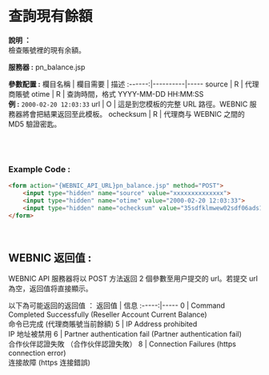 # 查詢現有餘額

**說明 ：** <br>
檢查賬號裡的現有余額。

**服務器 :** pn_balance.jsp

**參數配置 :**
欄目名稱 | 欄目需要 | 描述
:------:|----------|-----
source | R | 代理商賬號
otime | R | 查詢時間，格式 YYYY-MM-DD HH:MM:SS <br> **例 :** `2000-02-20 12:03:33`
url | O | 這是到您模板的完整 URL 路徑。WEBNIC 服務器將會把結果返回至此模板。
ochecksum | R | 代理商与 WEBNIC 之間的 MD5 驗證密匙。

<br><br>

### Example Code :

```HTML
<form action="{WEBNIC_API_URL}pn_balance.jsp" method="POST"> 
    <input type="hidden" name="source" value="xxxxxxxxxxxxxx"> 
    <input type="hidden" name="otime" value="2000-02-20 12:03:33"> 
    <input type="hidden" name="ochecksum" value="35sdfklmwew02sdf06ads1asd3">
</form>
```

<br>

WEBNIC 返回值 :
-----
WEBNIC API 服務器将以 POST 方法返回 2 個參數至用户提交的 url。若提交 url 為空，返回值将直接顯示。

以下為可能返回的返回值 ：
返回值 | 信息
:-----:|-----
0 | Command Completed Successfully (Reseller Account Current Balance) <br> 命令已完成 (代理商賬號当前餘額)
5 | IP Address prohibited <br> IP 地址被禁用
6 | Partner authentication fail (Partner authentication fail) <br> 合作伙伴認證失敗 （合作伙伴認證失敗）
8 | Connection Failures (https connection error) <br> 连接故障 (https 连接錯誤)
